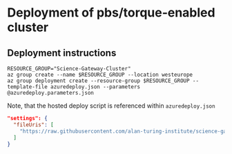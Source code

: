 # Deployment of pbs/torque-enabled cluster

## Deployment instructions

```shell
RESOURCE_GROUP="Science-Gateway-Cluster"
az group create --name $RESOURCE_GROUP --location westeurope
az group deployment create --resource-group $RESOURCE_GROUP --template-file azuredeploy.json --parameters @azuredeploy.parameters.json
```

Note, that the hosted deploy script is referenced within `azuredeploy.json`

```json
"settings": {
  "fileUris": [
    "https://raw.githubusercontent.com/alan-turing-institute/science-gateway-cluster/master/blue/vm/azuredeploy.sh"
  ]
}
```